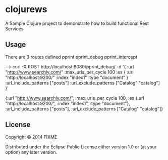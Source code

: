 # clojurews

A Sample Clojure project to demonstrate how to build functional Rest Services


## Usage

There are 3 routes defined
pprint
pprint_debug
pprint_intercept

-->
curl -X POST  http://localhost:8080/pprint_debug/ -d '{ :url "http://www.searchly.com/" :max_urls_per_cycle 100 :es { :url "http://localhost:9200/" :index "index1" :type "document" } :url_include_patterns ["posts"] :url_exclude_patterns ["Catalog" "catalog"] }'

{:url "http://www.searchly.com/",
:max_urls_per_cycle 100,
:es
{:url "http://localhost:9200/", :index "index1", :type "document"},
:url_include_patterns ["posts"],
:url_exclude_patterns ["Catalog" "catalog"]}

## License

Copyright © 2014 FIXME

Distributed under the Eclipse Public License either version 1.0 or (at
your option) any later version.
